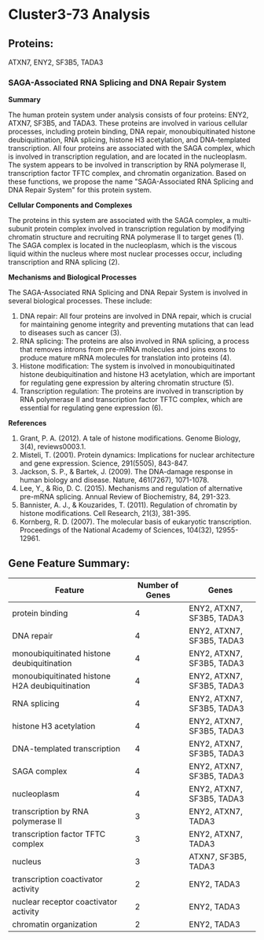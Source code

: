 # Cluster3-73 Analysis

## Proteins: 

ATXN7, ENY2, SF3B5, TADA3

### SAGA-Associated RNA Splicing and DNA Repair System

**Summary**

The human protein system under analysis consists of four proteins: ENY2, ATXN7, SF3B5, and TADA3. These proteins are involved in various cellular processes, including protein binding, DNA repair, monoubiquitinated histone deubiquitination, RNA splicing, histone H3 acetylation, and DNA-templated transcription. All four proteins are associated with the SAGA complex, which is involved in transcription regulation, and are located in the nucleoplasm. The system appears to be involved in transcription by RNA polymerase II, transcription factor TFTC complex, and chromatin organization. Based on these functions, we propose the name "SAGA-Associated RNA Splicing and DNA Repair System" for this protein system.

**Cellular Components and Complexes**

The proteins in this system are associated with the SAGA complex, a multi-subunit protein complex involved in transcription regulation by modifying chromatin structure and recruiting RNA polymerase II to target genes (1). The SAGA complex is located in the nucleoplasm, which is the viscous liquid within the nucleus where most nuclear processes occur, including transcription and RNA splicing (2).

**Mechanisms and Biological Processes**

The SAGA-Associated RNA Splicing and DNA Repair System is involved in several biological processes. These include:

1. DNA repair: All four proteins are involved in DNA repair, which is crucial for maintaining genome integrity and preventing mutations that can lead to diseases such as cancer (3).
2. RNA splicing: The proteins are also involved in RNA splicing, a process that removes introns from pre-mRNA molecules and joins exons to produce mature mRNA molecules for translation into proteins (4).
3. Histone modification: The system is involved in monoubiquitinated histone deubiquitination and histone H3 acetylation, which are important for regulating gene expression by altering chromatin structure (5).
4. Transcription regulation: The proteins are involved in transcription by RNA polymerase II and transcription factor TFTC complex, which are essential for regulating gene expression (6).

**References**

1. Grant, P. A. (2012). A tale of histone modifications. Genome Biology, 3(4), reviews0003.1.
2. Misteli, T. (2001). Protein dynamics: Implications for nuclear architecture and gene expression. Science, 291(5505), 843-847.
3. Jackson, S. P., & Bartek, J. (2009). The DNA-damage response in human biology and disease. Nature, 461(7267), 1071-1078.
4. Lee, Y., & Rio, D. C. (2015). Mechanisms and regulation of alternative pre-mRNA splicing. Annual Review of Biochemistry, 84, 291-323.
5. Bannister, A. J., & Kouzarides, T. (2011). Regulation of chromatin by histone modifications. Cell Research, 21(3), 381-395.
6. Kornberg, R. D. (2007). The molecular basis of eukaryotic transcription. Proceedings of the National Academy of Sciences, 104(32), 12955-12961.

## Gene Feature Summary: 

| Feature | Number of Genes | Genes |
| --- | --- | --- |
| protein binding | 4 | ENY2, ATXN7, SF3B5, TADA3 |
|  DNA repair | 4 | ENY2, ATXN7, SF3B5, TADA3 |
| monoubiquitinated histone deubiquitination | 4 | ENY2, ATXN7, SF3B5, TADA3 |
| monoubiquitinated histone H2A deubiquitination | 4 | ENY2, ATXN7, SF3B5, TADA3 |
|  RNA splicing | 4 | ENY2, ATXN7, SF3B5, TADA3 |
| histone H3 acetylation | 4 | ENY2, ATXN7, SF3B5, TADA3 |
|  DNA-templated transcription | 4 | ENY2, ATXN7, SF3B5, TADA3 |
| SAGA complex | 4 | ENY2, ATXN7, SF3B5, TADA3 |
| nucleoplasm | 4 | ENY2, ATXN7, SF3B5, TADA3 |
|  transcription by RNA polymerase II | 3 | ENY2, ATXN7, TADA3 |
| transcription factor TFTC complex | 3 | ENY2, ATXN7, TADA3 |
| nucleus | 3 | ATXN7, SF3B5, TADA3 |
| transcription coactivator activity | 2 | ENY2, TADA3 |
| nuclear receptor coactivator activity | 2 | ENY2, TADA3 |
| chromatin organization | 2 | ENY2, TADA3 |

